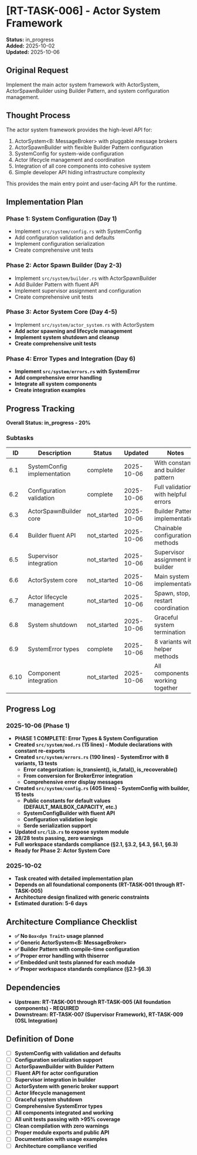 # [RT-TASK-006] - Actor System Framework

**Status:** in_progress  
**Added:** 2025-10-02  
**Updated:** 2025-10-06

## Original Request
Implement the main actor system framework with ActorSystem, ActorSpawnBuilder using Builder Pattern, and system configuration management.

## Thought Process
The actor system framework provides the high-level API for:
1. ActorSystem<B: MessageBroker> with pluggable message brokers
2. ActorSpawnBuilder with flexible Builder Pattern configuration
3. SystemConfig for system-wide configuration
4. Actor lifecycle management and coordination
5. Integration of all core components into cohesive system
6. Simple developer API hiding infrastructure complexity

This provides the main entry point and user-facing API for the runtime.

## Implementation Plan
### Phase 1: System Configuration (Day 1)
- Implement `src/system/config.rs` with SystemConfig
- Add configuration validation and defaults
- Implement configuration serialization
- Create comprehensive unit tests

### Phase 2: Actor Spawn Builder (Day 2-3)
- Implement `src/system/builder.rs` with ActorSpawnBuilder
- Add Builder Pattern with fluent API
- Implement supervisor assignment and configuration
- Create comprehensive unit tests

### Phase 3: Actor System Core (Day 4-5)
- Implement `src/system/actor_system.rs` with ActorSystem<B>
- Add actor spawning and lifecycle management
- Implement system shutdown and cleanup
- Create comprehensive unit tests

### Phase 4: Error Types and Integration (Day 6)
- Implement `src/system/errors.rs` with SystemError
- Add comprehensive error handling
- Integrate all system components
- Create integration examples

## Progress Tracking

**Overall Status:** in_progress - 20%

### Subtasks
| ID | Description | Status | Updated | Notes |
|----|-------------|--------|---------|-------|
| 6.1 | SystemConfig implementation | complete | 2025-10-06 | With constants and builder pattern |
| 6.2 | Configuration validation | complete | 2025-10-06 | Full validation with helpful errors |
| 6.3 | ActorSpawnBuilder core | not_started | 2025-10-06 | Builder Pattern implementation |
| 6.4 | Builder fluent API | not_started | 2025-10-06 | Chainable configuration methods |
| 6.5 | Supervisor integration | not_started | 2025-10-06 | Supervisor assignment in builder |
| 6.6 | ActorSystem core | not_started | 2025-10-06 | Main system implementation |
| 6.7 | Actor lifecycle management | not_started | 2025-10-06 | Spawn, stop, restart coordination |
| 6.8 | System shutdown | not_started | 2025-10-06 | Graceful system termination |
| 6.9 | SystemError types | complete | 2025-10-06 | 8 variants with helper methods |
| 6.10 | Component integration | not_started | 2025-10-06 | All components working together |

## Progress Log
### 2025-10-06 (Phase 1)
- **PHASE 1 COMPLETE**: Error Types & System Configuration
- Created `src/system/mod.rs` (15 lines) - Module declarations with constant re-exports
- Created `src/system/errors.rs` (190 lines) - SystemError with 8 variants, 13 tests
  - Error categorization: is_transient(), is_fatal(), is_recoverable()
  - From conversion for BrokerError integration
  - Comprehensive error display messages
- Created `src/system/config.rs` (405 lines) - SystemConfig with builder, 15 tests
  - Public constants for default values (DEFAULT_MAILBOX_CAPACITY, etc.)
  - SystemConfigBuilder with fluent API
  - Configuration validation logic
  - Serde serialization support
- Updated `src/lib.rs` to expose system module
- 28/28 tests passing, zero warnings
- Full workspace standards compliance (§2.1, §3.2, §4.3, §6.1, §6.3)
- Ready for Phase 2: Actor System Core

### 2025-10-02
- Task created with detailed implementation plan
- Depends on all foundational components (RT-TASK-001 through RT-TASK-005)
- Architecture design finalized with generic constraints
- Estimated duration: 5-6 days

## Architecture Compliance Checklist
- ✅ No `Box<dyn Trait>` usage planned
- ✅ Generic ActorSystem<B: MessageBroker>
- ✅ Builder Pattern with compile-time configuration
- ✅ Proper error handling with thiserror
- ✅ Embedded unit tests planned for each module
- ✅ Proper workspace standards compliance (§2.1-§6.3)

## Dependencies
- **Upstream:** RT-TASK-001 through RT-TASK-005 (All foundation components) - REQUIRED
- **Downstream:** RT-TASK-007 (Supervisor Framework), RT-TASK-009 (OSL Integration)

## Definition of Done
- [ ] SystemConfig with validation and defaults
- [ ] Configuration serialization support
- [ ] ActorSpawnBuilder with Builder Pattern
- [ ] Fluent API for actor configuration
- [ ] Supervisor integration in builder
- [ ] ActorSystem<B> with generic broker support
- [ ] Actor lifecycle management
- [ ] Graceful system shutdown
- [ ] Comprehensive SystemError types
- [ ] All components integrated and working
- [ ] All unit tests passing with >95% coverage
- [ ] Clean compilation with zero warnings
- [ ] Proper module exports and public API
- [ ] Documentation with usage examples
- [ ] Architecture compliance verified